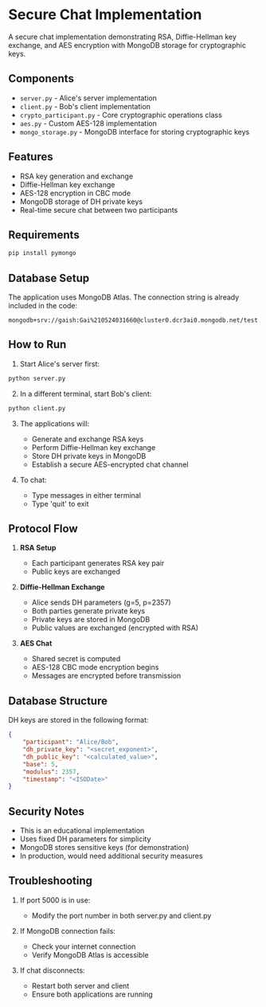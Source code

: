 # Secure Chat Implementation

A secure chat implementation demonstrating RSA, Diffie-Hellman key exchange, and AES encryption with MongoDB storage for cryptographic keys.

## Components

- `server.py` - Alice's server implementation
- `client.py` - Bob's client implementation
- `crypto_participant.py` - Core cryptographic operations class
- `aes.py` - Custom AES-128 implementation
- `mongo_storage.py` - MongoDB interface for storing cryptographic keys

## Features

- RSA key generation and exchange
- Diffie-Hellman key exchange
- AES-128 encryption in CBC mode
- MongoDB storage of DH private keys
- Real-time secure chat between two participants

## Requirements

```bash
pip install pymongo
```

## Database Setup

The application uses MongoDB Atlas. The connection string is already included in the code:
```
mongodb+srv://gaish:Gai%210524031660@cluster0.dcr3ai0.mongodb.net/test
```

## How to Run

1. Start Alice's server first:
```bash
python server.py
```

2. In a different terminal, start Bob's client:
```bash
python client.py
```

3. The applications will:
   - Generate and exchange RSA keys
   - Perform Diffie-Hellman key exchange
   - Store DH private keys in MongoDB
   - Establish a secure AES-encrypted chat channel

4. To chat:
   - Type messages in either terminal
   - Type 'quit' to exit

## Protocol Flow

1. **RSA Setup**
   - Each participant generates RSA key pair
   - Public keys are exchanged

2. **Diffie-Hellman Exchange**
   - Alice sends DH parameters (g=5, p=2357)
   - Both parties generate private keys
   - Private keys are stored in MongoDB
   - Public values are exchanged (encrypted with RSA)

3. **AES Chat**
   - Shared secret is computed
   - AES-128 CBC mode encryption begins
   - Messages are encrypted before transmission

## Database Structure

DH keys are stored in the following format:
```json
{
    "participant": "Alice/Bob",
    "dh_private_key": "<secret_exponent>",
    "dh_public_key": "<calculated_value>",
    "base": 5,
    "modulus": 2357,
    "timestamp": "<ISODate>"
}
```

## Security Notes

- This is an educational implementation
- Uses fixed DH parameters for simplicity
- MongoDB stores sensitive keys (for demonstration)
- In production, would need additional security measures

## Troubleshooting

1. If port 5000 is in use:
   - Modify the port number in both server.py and client.py

2. If MongoDB connection fails:
   - Check your internet connection
   - Verify MongoDB Atlas is accessible

3. If chat disconnects:
   - Restart both server and client
   - Ensure both applications are running


   

